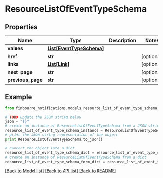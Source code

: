 # ResourceListOfEventTypeSchema


## Properties
Name | Type | Description | Notes
------------ | ------------- | ------------- | -------------
**values** | [**List[EventTypeSchema]**](EventTypeSchema.md) |  | 
**href** | **str** |  | [optional] 
**links** | [**List[Link]**](Link.md) |  | [optional] 
**next_page** | **str** |  | [optional] 
**previous_page** | **str** |  | [optional] 

## Example

```python
from finbourne_notifications.models.resource_list_of_event_type_schema import ResourceListOfEventTypeSchema

# TODO update the JSON string below
json = "{}"
# create an instance of ResourceListOfEventTypeSchema from a JSON string
resource_list_of_event_type_schema_instance = ResourceListOfEventTypeSchema.from_json(json)
# print the JSON string representation of the object
print ResourceListOfEventTypeSchema.to_json()

# convert the object into a dict
resource_list_of_event_type_schema_dict = resource_list_of_event_type_schema_instance.to_dict()
# create an instance of ResourceListOfEventTypeSchema from a dict
resource_list_of_event_type_schema_form_dict = resource_list_of_event_type_schema.from_dict(resource_list_of_event_type_schema_dict)
```
[[Back to Model list]](../README.md#documentation-for-models) [[Back to API list]](../README.md#documentation-for-api-endpoints) [[Back to README]](../README.md)


